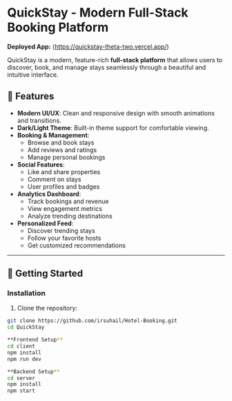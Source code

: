 # QuickStay - Modern Full-Stack Booking Platform

**Deployed App:** (https://quickstay-theta-two.vercel.app/)

QuickStay is a modern, feature-rich **full-stack platform** that allows users to discover, book, and manage stays seamlessly through a beautiful and intuitive interface.



## 🌟 Features

- **Modern UI/UX**: Clean and responsive design with smooth animations and transitions.  
- **Dark/Light Theme**: Built-in theme support for comfortable viewing.  
- **Booking & Management**:
  - Browse and book stays  
  - Add reviews and ratings  
  - Manage personal bookings  
- **Social Features**:
  - Like and share properties  
  - Comment on stays  
  - User profiles and badges  
- **Analytics Dashboard**:
  - Track bookings and revenue  
  - View engagement metrics  
  - Analyze trending destinations  
- **Personalized Feed**:
  - Discover trending stays  
  - Follow your favorite hosts  
  - Get customized recommendations  

---

## 🚀 Getting Started

### Installation

1. Clone the repository:
```bash
git clone https://github.com/irsuhail/Hotel-Booking.git
cd QuickStay

**Frontend Setup**
cd client
npm install
npm run dev

**Backend Setup**
cd server
npm install
npm start





